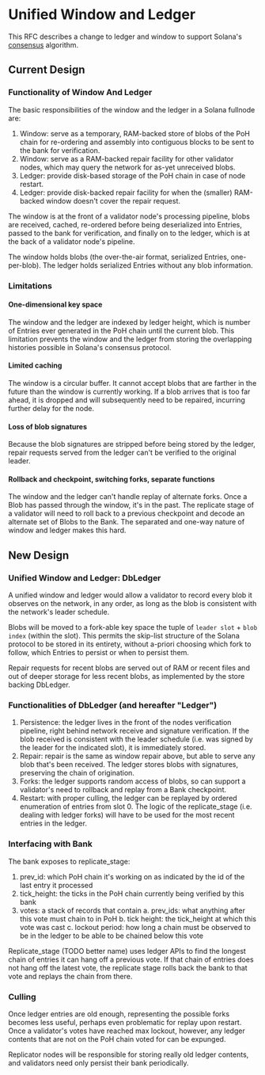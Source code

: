 # Unified Window and Ledger

This RFC describes a change to ledger and window to support Solana's [consensus](0002-consensus.md) algorithm.

## Current Design

### Functionality of Window And Ledger

The basic responsibilities of the window and the ledger in a Solana fullnode are:

 1. Window: serve as a temporary, RAM-backed store of blobs of the PoH chain for re-ordering and assembly into contiguous blocks to be sent to the bank for verification.
 2. Window: serve as a RAM-backed repair facility for other validator nodes, which may query the network for as-yet unreceived blobs.
 3. Ledger: provide disk-based storage of the PoH chain in case of node restart.
 4. Ledger: provide disk-backed repair facility for when the (smaller) RAM-backed window doesn't cover the repair request.

The window is at the front of a validator node's processing pipeline, blobs are received, cached, re-ordered before being deserialized into Entries, passed to the bank for verification, and finally on to the ledger, which is at the back of a validator node's pipeline.

The window holds blobs (the over-the-air format, serialized Entries, one-per-blob).  The ledger holds serialized Entries without any blob information.

### Limitations

#### One-dimensional key space

The window and the ledger are indexed by ledger height, which is number of Entries ever generated in the PoH chain until the current blob.  This limitation prevents the window and the ledger from storing the overlapping histories possible in Solana's consensus protocol.

#### Limited caching

The window is a circular buffer.  It cannot accept blobs that are farther in the future than the window is currently working.  If a blob arrives that is too far ahead, it is dropped and will subsequently need to be repaired, incurring further delay for the node.

#### Loss of blob signatures

Because the blob signatures are stripped before being stored by the ledger, repair requests served from the ledger can't be verified to the original leader.

#### Rollback and checkpoint, switching forks, separate functions

The window and the ledger can't handle replay of alternate forks.  Once a Blob has passed through the window, it's in the past.  The replicate stage of a validator will need to roll back to a previous checkpoint and decode an alternate set of Blobs to the Bank.  The separated and one-way nature of window and ledger makes this hard.

## New Design

### Unified Window and Ledger: DbLedger

A unified window and ledger would allow a validator to record every blob it observes on the network, in any order, as long as the blob is consistent with the network's leader schedule.

Blobs will be moved to a fork-able key space the tuple of `leader slot` + `blob index` (within the slot).  This permits the skip-list structure of the Solana protocol to be stored in its entirety, without a-priori choosing which fork to follow, which Entries to persist or when to persist them.

Repair requests for recent blobs are served out of RAM or recent files and out of deeper storage for less recent blobs, as implemented by the store backing DbLedger.

### Functionalities of DbLedger (and hereafter "Ledger")

1. Persistence: the ledger lives in the front of the nodes verification pipeline, right behind network receive and signature verification.  If the blob received is consistent with the leader schedule (i.e. was signed by the leader for the indicated slot), it is immediately stored.
2. Repair: repair is the same as window repair above, but able to serve any blob that's been received. The ledger stores blobs with signatures, preserving the chain of origination.
3. Forks: the ledger supports random access of blobs, so can support a validator's need to rollback and replay from a Bank checkpoint.
4. Restart: with proper culling, the ledger can be replayed by ordered enumeration of entries from slot 0.  The logic of the replicate_stage (i.e. dealing with ledger forks) will have to be used for the most recent entries in the ledger.

### Interfacing with Bank

The bank exposes to replicate_stage:

 1. prev_id: which PoH chain it's working on as indicated by the id of the last entry it processed
 2. tick_height: the ticks in the PoH chain currently being verified by this bank
 3. votes: a stack of records that contain
     a. prev_ids: what anything after this vote must chain to in PoH
     b. tick height: the tick_height at which this vote was cast
     c. lockout period: how long a chain must be observed to be in the ledger to be able to be chained below this vote

Replicate_stage (TODO better name) uses ledger APIs to find the longest chain of entries it can hang off a previous vote.  If that chain of entries does not hang off the latest vote, the replicate stage rolls back the bank to that vote and replays the chain from there.

### Culling

Once ledger entries are old enough, representing the possible forks becomes less useful, perhaps even problematic for replay upon restart.  Once a validator's votes have reached max lockout, however, any ledger contents that are not on the PoH chain voted for can be expunged.

Replicator nodes will be responsible for storing really old ledger contents, and validators need only persist their bank periodically.

